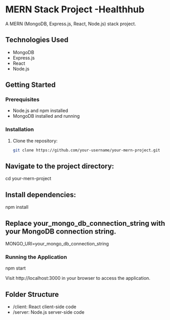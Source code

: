 # MERN Stack Project -Healthhub

A MERN (MongoDB, Express.js, React, Node.js) stack project.

## Technologies Used

- MongoDB
- Express.js
- React
- Node.js

## Getting Started

### Prerequisites

- Node.js and npm installed
- MongoDB installed and running

### Installation

1. Clone the repository:

   ```bash
   git clone https://github.com/your-username/your-mern-project.git
   ```

## Navigate to the project directory:

cd your-mern-project

## Install dependencies:

npm install

## Replace your_mongo_db_connection_string with your MongoDB connection string.

MONGO_URI=your_mongo_db_connection_string

### Running the Application

npm start

Visit http://localhost:3000 in your browser to access the application.

## Folder Structure

- /client: React client-side code
- /server: Node.js server-side code
